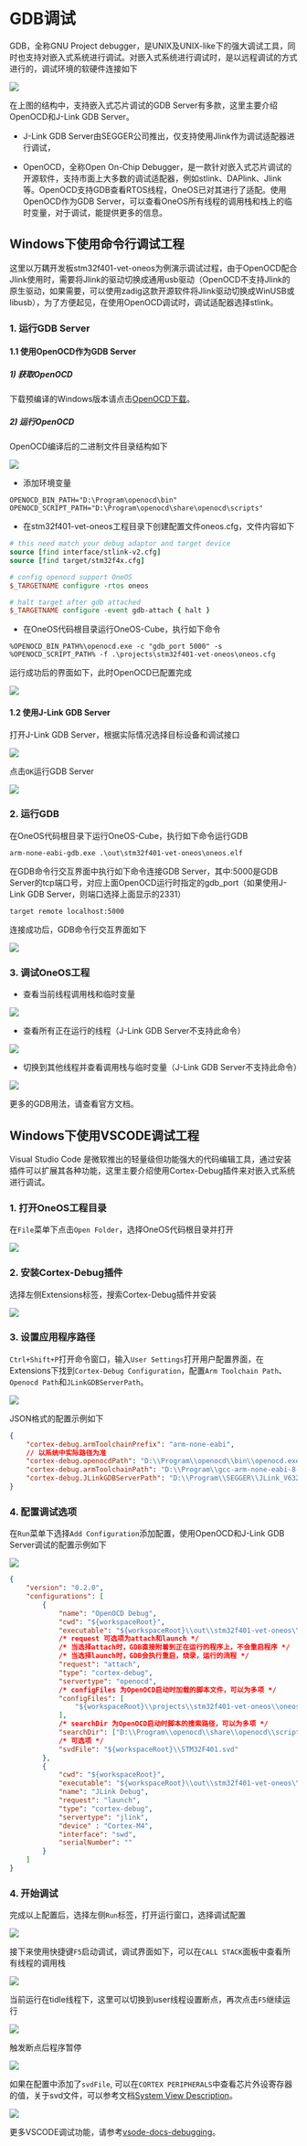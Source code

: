 # GDB调试

GDB，全称GNU Project debugger，是UNIX及UNIX-like下的强大调试工具，同时也支持对嵌入式系统进行调试。对嵌入式系统进行调试时，是以远程调试的方式进行的，调试环境的软硬件连接如下

![](/images/debug_with_gdb/gdb_debug_structure.png)

在上图的结构中，支持嵌入式芯片调试的GDB Server有多款，这里主要介绍OpenOCD和J-Link GDB Server。

* J-Link GDB Server由SEGGER公司推出，仅支持使用Jlink作为调试适配器进行调试，

* OpenOCD，全称Open On-Chip Debugger，是一款针对嵌入式芯片调试的开源软件，支持市面上大多数的调试适配器，例如stlink、DAPlink、Jlink等。OpenOCD支持GDB查看RTOS线程，OneOS已对其进行了适配。使用OpenOCD作为GDB Server，可以查看OneOS所有线程的调用栈和栈上的临时变量，对于调试，能提供更多的信息。

## Windows下使用命令行调试工程

这里以万耦开发板stm32f401-vet-oneos为例演示调试过程，由于OpenOCD配合Jlink使用时，需要将Jlink的驱动切换成通用usb驱动（OpenOCD不支持Jlink的原生驱动，如果需要，可以使用zadig这款开源软件将Jlink驱动切换成WinUSB或libusb），为了方便起见，在使用OpenOCD调试时，调试适配器选择stlink。

### 1. 运行GDB Server

#### 1.1 使用OpenOCD作为GDB Server

##### 1) 获取OpenOCD

下载预编译的Windows版本请点击[OpenOCD下载](https://gitee.com/cmcc-oneos/openOCD/releases)。

##### 2) 运行OpenOCD

OpenOCD编译后的二进制文件目录结构如下

![](/images/debug_with_gdb/openocd_dir.png)

* 添加环境变量

```
OPENOCD_BIN_PATH="D:\Program\openocd\bin"
OPENOCD_SCRIPT_PATH="D:\Program\openocd\share\openocd\scripts"
```

* 在stm32f401-vet-oneos工程目录下创建配置文件oneos.cfg，文件内容如下

```tcl
# this need match your debug adaptor and target device
source [find interface/stlink-v2.cfg]
source [find target/stm32f4x.cfg]

# config openocd support OneOS
$_TARGETNAME configure -rtos oneos

# halt target after gdb attached
$_TARGETNAME configure -event gdb-attach { halt }
```

* 在OneOS代码根目录运行OneOS-Cube，执行如下命令

```
%OPENOCD_BIN_PATH%\openocd.exe -c "gdb_port 5000" -s %OPENOCD_SCRIPT_PATH% -f .\projects\stm32f401-vet-oneos\oneos.cfg
```

运行成功后的界面如下，此时OpenOCD已配置完成

![](/images/debug_with_gdb/openocd_run.png)

#### 1.2 使用J-Link GDB Server

打开J-Link GDB Server，根据实际情况选择目标设备和调试接口

![](/images/debug_with_gdb/jlink_gdb_server.png)

点击`OK`运行GDB Server

![](/images/debug_with_gdb/jlink_gdb_server2.png)

### 2. 运行GDB

在OneOS代码根目录下运行OneOS-Cube，执行如下命令运行GDB
```
arm-none-eabi-gdb.exe .\out\stm32f401-vet-oneos\oneos.elf
```

在GDB命令行交互界面中执行如下命令连接GDB Server，其中:5000是GDB Server的tcp端口号，对应上面OpenOCD运行时指定的gdb_port（如果使用J-Link GDB Server，则端口选择上面显示的2331）

```
target remote localhost:5000
```

连接成功后，GDB命令行交互界面如下

![](images/debug_with_gdb/gdb_connect.png)

### 3. 调试OneOS工程

* 查看当前线程调用栈和临时变量

![](/images/debug_with_gdb/gdb_backtrace_full.png)

* 查看所有正在运行的线程（J-Link GDB Server不支持此命令）

![](/images/debug_with_gdb/gdb_info_threads.png)

* 切换到其他线程并查看调用栈与临时变量（J-Link GDB Server不支持此命令）

![](/images/debug_with_gdb/gdb_backtrace_thread2.png)

更多的GDB用法，请查看官方文档。

## Windows下使用VSCODE调试工程

Visual Studio Code 是微软推出的轻量级但功能强大的代码编辑工具，通过安装插件可以扩展其各种功能，这里主要介绍使用Cortex-Debug插件来对嵌入式系统进行调试。

### 1. 打开OneOS工程目录

在`File`菜单下点击`Open Folder`，选择OneOS代码根目录并打开

![](/images/debug_with_gdb/vscode_open_project.png)

### 2. 安装Cortex-Debug插件

选择左侧Extensions标签，搜索Cortex-Debug插件并安装

![](/images/debug_with_gdb/vscode_cotex_debug.png)

### 3. 设置应用程序路径

`Ctrl+Shift+P`打开命令窗口，输入`User Settings`打开用户配置界面，在Extensions下找到`Cortex-Debug Configuration`，配置`Arm Toolchain Path`、`Openocd Path`和`JLinkGDBServerPath`。

![](/images/debug_with_gdb/vscode_user_settings.png)

JSON格式的配置示例如下
```json
{
    "cortex-debug.armToolchainPrefix": "arm-none-eabi",
    // 以系统中实际路径为准
    "cortex-debug.openocdPath": "D:\\Program\\openocd\\bin\\openocd.exe",
    "cortex-debug.armToolchainPath": "D:\\Program\\gcc-arm-none-eabi-8-2018-q4-major-win32\\bin",
    "cortex-debug.JLinkGDBServerPath": "D:\\Program\\SEGGER\\JLink_V632i\\JLinkGDBServerCL.exe"
}
```

### 4. 配置调试选项

在`Run`菜单下选择`Add Configuration`添加配置，使用OpenOCD和J-Link GDB Server调试的配置示例如下

![](/images/debug_with_gdb/vscode_run_add_configurations.png)

```json
{
    "version": "0.2.0",
    "configurations": [
        {
            "name": "OpenOCD Debug",
            "cwd": "${workspaceRoot}",
            "executable": "${workspaceRoot}\\out\\stm32f401-vet-oneos\\oneos.elf",
            /* request 可选项为attach和launch */
            /* 当选择attach时，GDB直接附着到正在运行的程序上，不会重启程序 */
            /* 当选择launch时，GDB会执行重启，烧录，运行的流程 */
            "request": "attach",
            "type": "cortex-debug",
            "servertype": "openocd",
            /* configFiles 为OpenOCD启动时加载的脚本文件，可以为多项 */
            "configFiles": [
                "${workspaceRoot}\\projects\\stm32f401-vet-oneos\\oneos.cfg"
            ],
            /* searchDir 为OpenOCD启动时脚本的搜索路径，可以为多项 */
            "searchDir": ["D:\\Program\\openocd\\share\\openocd\\scripts"],
            /* 可选项 */
            "svdFile": "${workspaceRoot}\\STM32F401.svd"
        },
        {
            "cwd": "${workspaceRoot}",
            "executable": "${workspaceRoot}\\out\\stm32f401-vet-oneos\\oneos.elf",
            "name": "JLink Debug",
            "request": "launch",
            "type": "cortex-debug",
            "servertype": "jlink",
            "device" : "Cortex-M4",
            "interface": "swd",
            "serialNumber": ""
        }
    ]
}
```

### 4. 开始调试

完成以上配置后，选择左侧`Run`标签，打开运行窗口，选择调试配置

![](/images/debug_with_gdb/vscode_run_view_choose_cfg.png)

接下来使用快捷键`F5`启动调试，调试界面如下，可以在`CALL STACK`面板中查看所有线程的调用栈

![](/images/debug_with_gdb/vscode_run_debug.png)

当前运行在tidle线程下，这里可以切换到user线程设置断点，再次点击`F5`继续运行

![](/images/debug_with_gdb/vscode_set_breakpoint.png)

触发断点后程序暂停

![](/images/debug_with_gdb/vscode_breakpoint_stop.png)

如果在配置中添加了`svdFile`, 可以在`CORTEX PERIPHERALS`中查看芯片外设寄存器的值，关于svd文件，可以参考文档[System View Description](https://www.keil.com/pack/doc/CMSIS/SVD/html/index.html)。

![](/images/debug_with_gdb/vscode_svd_view.png)

更多VSCODE调试功能，请参考[vsode-docs-debugging](https://vscode-docs.readthedocs.io/en/latest/editor/debugging/)。

